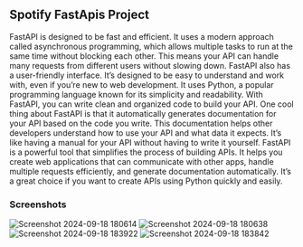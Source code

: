 ## Spotify FastApis Project

FastAPI is designed to be fast and efficient. It uses a modern approach called asynchronous programming, which allows multiple tasks to run at the same time without blocking each other. This means your API can handle many requests from different users without slowing down.
FastAPI also has a user-friendly interface. It’s designed to be easy to understand and work with, even if you’re new to web development. It uses Python, a popular programming language known for its simplicity and readability. With FastAPI, you can write clean and organized code to build your API.
One cool thing about FastAPI is that it automatically generates documentation for your API based on the code you write. This documentation helps other developers understand how to use your API and what data it expects. It’s like having a manual for your API without having to write it yourself.
FastAPI is a powerful tool that simplifies the process of building APIs. It helps you create web applications that can communicate with other apps, handle multiple requests efficiently, and generate documentation automatically. It’s a great choice if you want to create APIs using Python quickly and easily.


### Screenshots

![Screenshot 2024-09-18 180614](https://github.com/user-attachments/assets/c903b6b2-ea33-4549-bfd9-7ea2567a6b91)
![Screenshot 2024-09-18 180638](https://github.com/user-attachments/assets/055f6234-907d-468c-aba1-91887e2581a5)
![Screenshot 2024-09-18 183922](https://github.com/user-attachments/assets/3d50211e-de9f-4c53-ad5d-0b4eccc362f6)
![Screenshot 2024-09-18 183842](https://github.com/user-attachments/assets/a36f0235-6022-4600-ae70-0310410b2cad)
